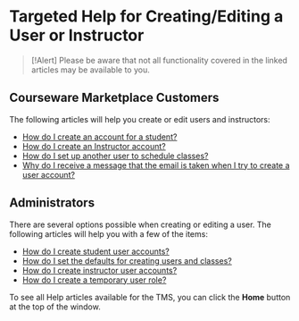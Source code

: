 # Targeted Help for Creating/Editing a User or Instructor

> [!Alert] Please be aware that not all functionality covered in the linked articles may be available to you.

## Courseware Marketplace Customers

The following articles will help you create or edit users and instructors:

- [How do I create an account for a student?](../arvato-marketplace/user-accounts/create-student-account.md)
- [How do I create an Instructor account?](../arvato-marketplace/user-accounts/create-instructor-account.md)
- [How do I set up another user to schedule classes?](../arvato-marketplace/user-accounts/create-operations-manager.md)
- [Why do I receive a message that the email is taken when I try to create a user account?](../arvato-marketplace/user-accounts/email-taken-message.md)

## Administrators

There are several options possible when creating or editing a user. The following articles will help you with a few of the items: 

- [How do I create student user accounts?](../tms-administrators/users/student-management/create-student-user-accounts.md)
- [How do I set the defaults for creating users and classes?](../tms-administrators/tms-fundamentals/set-defaults-for-creating-users-and-classes.md)
- [How do I create instructor user accounts?](../tms-administrators/users/instructor-management/create-instructor-user-accounts.md)
- [How do I create a temporary user role?](../tms-administrators/users/student-management/create-temporary-user-role.md)

To see all Help articles available for the TMS, you can click the **Home** button at the top of the window.
